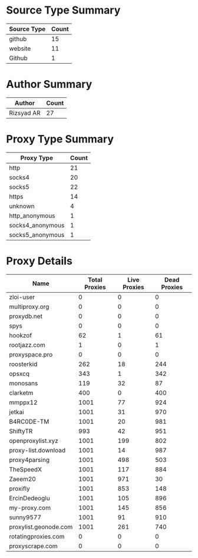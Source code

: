 # Source Type Summary

| Source Type | Count |
|-------------|-------|
| github | 15 |
| website | 11 |
| Github | 1 |


# Author Summary

| Author | Count |
|--------|-------|
| Rizsyad AR | 27 |


# Proxy Type Summary

| Proxy Type | Count |
|------------|-------|
| http | 21 |
| socks4 | 20 |
| socks5 | 22 |
| https | 14 |
| unknown | 4 |
| http_anonymous | 1 |
| socks4_anonymous | 1 |
| socks5_anonymous | 1 |


# Proxy Details

| Name | Total Proxies | Live Proxies | Dead Proxies |
|------|---------------|--------------|---------------|
| zloi-user | 0 | 0 | 0 |
| multiproxy.org | 0 | 0 | 0 |
| proxydb.net | 0 | 0 | 0 |
| spys | 0 | 0 | 0 |
| hookzof | 62 | 1 | 61 |
| rootjazz.com | 1 | 0 | 1 |
| proxyspace.pro | 0 | 0 | 0 |
| roosterkid | 262 | 18 | 244 |
| opsxcq | 343 | 1 | 342 |
| monosans | 119 | 32 | 87 |
| clarketm | 400 | 0 | 400 |
| mmppx12 | 1001 | 77 | 924 |
| jetkai | 1001 | 31 | 970 |
| B4RC0DE-TM | 1001 | 20 | 981 |
| ShiftyTR | 993 | 42 | 951 |
| openproxylist.xyz | 1001 | 199 | 802 |
| proxy-list.download | 1001 | 14 | 987 |
| proxy4parsing | 1001 | 498 | 503 |
| TheSpeedX | 1001 | 117 | 884 |
| Zaeem20 | 1001 | 971 | 30 |
| proxifly | 1001 | 853 | 148 |
| ErcinDedeoglu | 1001 | 105 | 896 |
| my-proxy.com | 1001 | 145 | 856 |
| sunny9577 | 1001 | 91 | 910 |
| proxylist.geonode.com | 1001 | 261 | 740 |
| rotatingproxies.com | 0 | 0 | 0 |
| proxyscrape.com | 0 | 0 | 0 |
